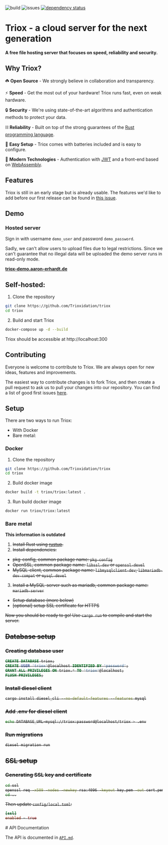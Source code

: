 ![build](https://img.shields.io/github/workflow/status/Trioxidation/Triox/Rust?style=flat-square)
![issues](https://img.shields.io/github/issues/Trioxidation/Triox?style=flat-square)
[![dependency status](https://deps.rs/repo/github/Trioxidation/Triox/status.svg)](https://deps.rs/repo/github/Trioxidation/Triox)

# Triox - a cloud server for the next generation

**A free file hosting server that focuses on speed, reliability and security.**

## Why Triox?

☘️ **Open Source** - We strongly believe in collaboration and transparency.

⚡ **Speed** - Get the most out of your hardware! Triox runs fast, even on weak hardware.

🔒 **Security** - We're using state-of-the-art algorithms and authentication methods to protect your data.

⛓️ **Reliability** - Built on top of the strong guarantees of the [Rust programming language](https://rust-lang.org).

🛫 **Easy Setup** - Triox comes with batteries included and is easy to configure.

🔬 **Modern Technologies** - Authentication with [JWT](https://jwt.io) and a front-end based on [WebAssembly](https://webassembly.org).

## Features

Triox is still in an early stage but is already usable. The features we'd like to add before our first release can be found in [this issue](https://github.com/AaronErhardt/Triox/issues/17).

## Demo

### Hosted server

Sign in with username `demo_user` and password `demo_password`.

Sadly, we can't allow users to upload files due to legal restrictions. Since we can't guarantee that no illegal data will be uploaded the demo server runs in read-only mode.

**[triox-demo.aaron-erhardt.de](https://triox-demo.aaron-erhardt.de)**

## Self-hosted:

1. Clone the repository

```bash
git clone https://github.com/Trioxidation/triox
cd triox
```

2. Build and start Triox

```bash
docker-compose up -d --build
```

Triox should be accessible at http://localhost:300

## Contributing

Everyone is welcome to contribute to Triox. We are always open for new ideas, features and improvements.

The easiest way to contribute changes is to fork Triox, and then create a pull request to ask us to pull your changes into our repository. You can find a list of good first issues [here](https://github.com/aaronerhardt/triox/labels/good%20first%20issue).

## Setup

There are two ways to run Triox:

- With Docker
- Bare metal:

### Docker

1. Clone the repository

```bash
git clone https://github.com/Trioxidation/triox
cd triox
```

2. Build docker image

```bash
docker build -t triox/triox:latest .
```

3. Run build docker image

```bash
docker run triox/triox:latest
```

### Bare metal

**This information is outdated**
<strike>

1. Install Rust using [rustup](https://rustup.rs).
2. Install dependencies:

- pkg-config, common package name: `pkg-config`
- OpenSSL, common package name: `libssl-dev` or `openssl-devel`
- MySQL-client, common package name: `libmysqlclient-dev`, `libmariadb-dev-compat` or `mysql-devel`

3. Install a MySQL-server such as mariadb, common package name: `mariadb-server`

- Setup database (more below)
- [optional] setup SSL certificate for HTTPS

Now you should be ready to go! Use `cargo run` to compile and start the server.

## Database setup

### Creating database user

```sql
CREATE DATABASE triox;
CREATE USER 'triox'@localhost IDENTIFIED BY 'password';
GRANT ALL PRIVILEGES ON triox.* TO 'triox'@localhost;
FLUSH PRIVILEGES;
```

### Install diesel client

```bash
cargo install diesel_cli --no-default-features --features mysql
```

### Add .env for diesel client

```bash
echo DATABASE_URL=mysql://triox:password@localhost/triox > .env
```

### Run migrations

```bash
diesel migration run
```

## SSL setup

### Generating SSL key and certificate

```bash
cd ssl
openssl req -x509 -nodes -newkey rsa:4096 -keyout key.pem -out cert.pem -days 365
cd ..
```

Then update `config/local.toml`:

```toml
[ssl]
enabled = true
```

</strike>
# API Documentation

The API is documented in [`API.md`](https://github.com/AaronErhardt/Triox/blob/master/API.md).
